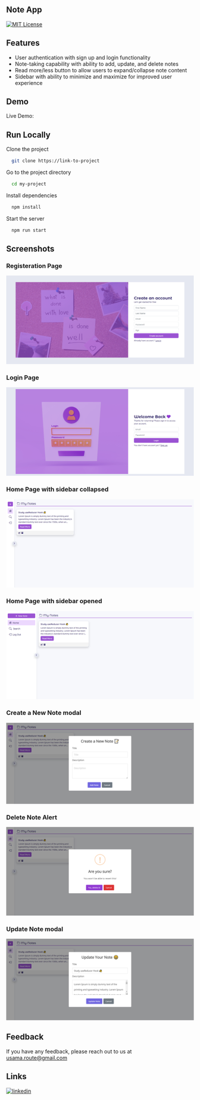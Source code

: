 ## Note App

[![MIT License](https://img.shields.io/badge/License-MIT-green.svg)](https://choosealicense.com/licenses/mit/)

## Features

- User authentication with sign up and login functionality
- Note-taking capability with ability to add, update, and delete notes
- Read more/less button to allow users to expand/collapse note content
- Sidebar with ability to minimize and maximize for improved user experience

## Demo

Live Demo: 

## Run Locally

Clone the project

```bash
  git clone https://link-to-project
```

Go to the project directory

```bash
  cd my-project
```

Install dependencies

```bash
  npm install
```

Start the server

```bash
  npm run start
```

## Screenshots

### Registeration Page

![Sign Up Page](src/assets/screenshots/7.png)

### Login Page

![Login Page](src/assets/screenshots/6.png)

### Home Page with sidebar collapsed

![Home page with sidebar collapsed](src/assets/screenshots/1.png)

### Home Page with sidebar opened

![Home page with sidebar opened](src/assets/screenshots/5.png)

### Create a New Note modal

![Create a New Note modal](src/assets/screenshots/2.png)

### Delete Note Alert

![Delete Note Alert](src/assets/screenshots/3.png)

### Update Note modal

![Update Note modal](src/assets/screenshots/4.png)

## Feedback

If you have any feedback, please reach out to us at usama.route@gmail.com

## Links

[![linkedin](https://img.shields.io/badge/linkedin-0A66C2?style=for-the-badge&logo=linkedin&logoColor=white)](https://www.linkedin.com/in/usamaali-dev/)
